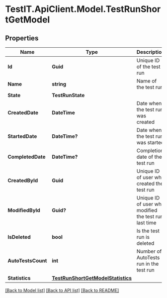 # TestIT.ApiClient.Model.TestRunShortGetModel

## Properties

Name | Type | Description | Notes
------------ | ------------- | ------------- | -------------
**Id** | **Guid** | Unique ID of the test run | 
**Name** | **string** | Name of the test run | 
**State** | **TestRunState** |  | 
**CreatedDate** | **DateTime** | Date when the test run was created | 
**StartedDate** | **DateTime?** | Date when the test run was started | [optional] 
**CompletedDate** | **DateTime?** | Completion date of the test run | [optional] 
**CreatedById** | **Guid** | Unique ID of user who created the test run | 
**ModifiedById** | **Guid?** | Unique ID of user who modified the test run last time | [optional] 
**IsDeleted** | **bool** | Is the test run is deleted | 
**AutoTestsCount** | **int** | Number of AutoTests run in the test run | 
**Statistics** | [**TestRunShortGetModelStatistics**](TestRunShortGetModelStatistics.md) |  | 

[[Back to Model list]](../README.md#documentation-for-models) [[Back to API list]](../README.md#documentation-for-api-endpoints) [[Back to README]](../README.md)


